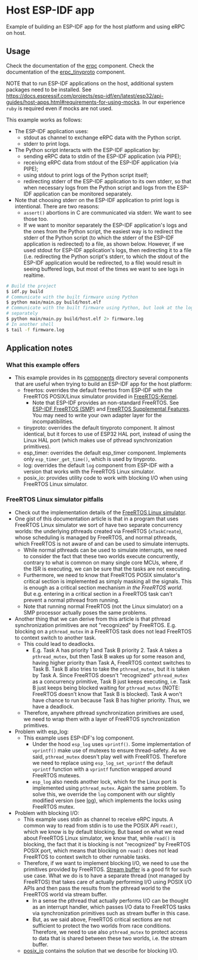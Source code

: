 # Host ESP-IDF app

Example of building an ESP-IDF app for the host platform and using eRPC on host.

## Usage

Check the documentation of the [erpc](../../erpc_esp/erpc/README.md) component.
Check the documentation of the [erpc_tinyproto](../../erpc_esp/erpc_tinyproto/README.md) component.

NOTE that to run ESP-IDF applications on the host, additional system packages need to be installed. See https://docs.espressif.com/projects/esp-idf/en/latest/esp32/api-guides/host-apps.html#requirements-for-using-mocks. In our experience `ruby` is required even if mocks are not used.

This example works as follows:

* The ESP-IDF application uses:
    * stdout as channel to exchange eRPC data with the Python script.
    * stderr to print logs.
* The Python script interacts with the ESP-IDF application by:
    * sending eRPC data to stdin of the ESP-IDF application (via PIPE);
    * receiving eRPC data from stdout of the ESP-IDF application (via PIPE);
    * using stdout to print logs of the Python script itself;
    * redirecting stderr of the ESP-IDF application to its own stderr, so that when necessary logs from the Python script and logs from the ESP-IDF application can be monitored separately.
* Note that choosing stderr on the ESP-IDF application to print logs is intentional. There are two reasons:
    * `assert()` abortions in C are communicated via stderr. We want to see those too.
    * If we want to monitor separately the ESP-IDF application's logs and the ones from the Python script, the easiest way is to redirect the stderr of the Python script (to which the stderr of the ESP-IDF application is redirected) to a file, as shown below. However, if we used stdout for ESP-IDF application's logs, then redirecting it to a file (i.e. redirecting the Python script's stderr, to which the stdout of the ESP-IDF application would be redirected, to a file) would result in seeing buffered logs, but most of the times we want to see logs in realtime.

```bash
# Build the project
$ idf.py build
# Communicate with the built firmware using Python
$ python main/main.py build/host.elf
# Communicate with the built firmware using Python, but look at the logs
# separately
$ python main/main.py build/host.elf 2> firmware.log
# In another shell
$ tail -f firmware.log
```

## Application notes

### What this example offers

* This example provides in its [components](./components/) directory several components that are useful when trying to build an ESP-IDF app for the host platform:
    * freertos: overrides the default freertos from ESP-IDF with the FreeRTOS POSIX/Linux simulator provided in [FreeRTOS-Kernel](https://github.com/FreeRTOS/FreeRTOS-Kernel).
        * Note that ESP-IDF provides an non-standard FreeRTOS. See [ESP-IDF FreeRTOS (SMP)](https://docs.espressif.com/projects/esp-idf/en/latest/esp32/api-guides/freertos-smp.html) and [FreeRTOS Supplemental Features](https://docs.espressif.com/projects/esp-idf/en/latest/esp32/api-reference/system/freertos_additions.html). You may need to write your own adapter layer for the incompatibilities.
    * tinyproto: overrides the default tinyproto component. It almost identical, but it forces to use of ESP32 HAL port, instead of using the Linux HAL port (which makes use of pthread synchronization primitives).
    * esp_timer: overrides the default esp_timer component. Implements only `esp_timer_get_time()`, which is used by tinyproto.
    * log: overrides the default `log` component from ESP-IDF with a version that works with the FreeRTOS Linux simulator.
    * posix_io: provides utility code to work with blocking I/O when using FreeRTOS Linux simulator.

### FreeRTOS Linux simulator pitfalls

* Check out the implementation details of the [FreeRTOS Linux simulator](https://www.freertos.org/FreeRTOS-simulator-for-Linux.html).
* One gist of this documentation article is that in a program that uses FreeRTOS Linux simulator we sort of have two separate concurrency worlds: the underlying pthreads created via FreeRTOS (`xTaskCreate`), whose scheduling is managed by FreeRTOS, and normal pthreads, which FreeRTOS is not aware of and can be used to simulate interrupts.
    * While normal pthreads can be used to simulate interrupts, we need to consider the fact that these two worlds execute concurrently, contrary to what is common on many single core MCUs, where, if the ISR is executing, we can be sure that the tasks are not executing.
    * Furthermore, we need to know that FreeRTOS POSIX simulator's critical section is implemented as simply masking all the signals. This is enough as a critical section mechanism *in the FreeRTOS world*. But e.g. entering in a critical section in a FreeRTOS task can't prevent a normal pthread from running.
    * Note that running normal FreeRTOS (not the Linux simulator) on a SMP processor actually poses the same problems.
* Another thing that we can derive from this article is that pthread synchronization primitives are not "recognized" by FreeRTOS. E.g. blocking on a `pthread_mutex` in a FreeRTOS task does not lead FreeRTOS to context switch to another task.
    * This could lead to deadlocks.
        * E.g. Task A has priority 1 and Task B priority 2. Task A takes a `pthread_mutex`, but then Task B wakes up for some reason and, having higher priority than Task A, FreeRTOS context switches to Task B. Task B also tries to take the `pthread_mutex`, but it is taken by Task A. Since FreeRTOS doesn't "recognized" `pthread_mutex` as a concurrency primitive, Task B just keeps executing, i.e. Task B just keeps being blocked waiting for `pthread_mutex` (NOTE: FreeRTOS doesn't know that Task B is blocked). Task A won't have chance to run because Task B has higher priority. Thus, we have a deadlock.
    * Therefore, anywhere pthread synchronization primitives are used, we need to wrap them with a layer of FreeRTOS synchronization primitives.
* Problem with esp_log:
    * This example uses ESP-IDF's log component.
        * Under the hood `esp_log` uses `vprintf()`. Some implementation of `vprintf()` make use of mutexes to ensure thread-safety. As we said, `pthread_mutex` doesn't play well with FreeRTOS. Therefore we need to replace using `esp_log_set_vprintf` the default `vprintf` function with a `vprintf` function wrapped around FreeRTOS mutexes.
        * `esp_log` also needs another lock, which for the Linux port is implemented using `pthread_mutex`. Again the same problem. To solve this, we override the `log` component with our slightly modified version (see [log](./components/log)), which implements the locks using FreeRTOS mutex.
* Problem with blocking I/O:
    * This example uses stdin as channel to receive eRPC inputs. A common way to read from stdin is to use the POSIX API `read()`, which we know is by default blocking. But based on what we read about FreeRTOS Linux simulator, we know that, while `read()` is blocking, the fact that it is blocking is not "recognized" by FreeRTOS POSIX port, which means that blocking on `read()` does not lead FreeRTOS to context switch to other runnable tasks.
    * Therefore, if we want to implement blocking I/O, we need to use the primitives provided by FreeRTOS. [Stream buffer](https://www.freertos.org/RTOS-stream-buffer-example.html) is a good fit for such use case. What we do is to have a separate thread (not managed by FreeRTOS) that takes care of actually performing I/O using POSIX I/O APIs and then pass the results from the pthread world to the FreeRTOS world via stream buffer.
        * In a sense the pthread that actually performs I/O can be thought as an interrupt handler, which passes I/O data to FreeRTOS tasks via synchronization primitives such as stream buffer in this case.
        * But, as we said above, FreeRTOS critical sections are not sufficient to protect the two worlds from race conditions. Therefore, we need to use also `pthread_mutex` to protect access to data that is shared between these two worlds, i.e. the stream buffer.
    * [posix_io](./components/posix_io/) contains the solution that we describe for blocking I/O.
